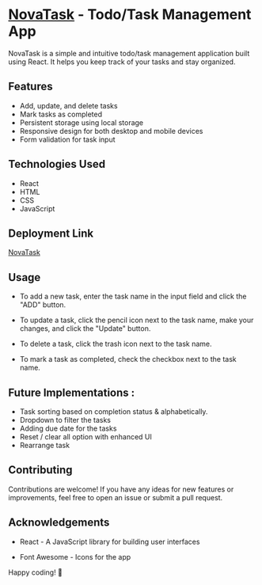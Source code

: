 
# [NovaTask](https://novatask.vercel.app/) - Todo/Task Management App

NovaTask is a simple and intuitive todo/task management application built using React. It helps you keep track of your tasks and stay organized.

## Features

- Add, update, and delete tasks
- Mark tasks as completed
- Persistent storage using local storage
- Responsive design for both desktop and mobile devices
- Form validation for task input

## Technologies Used

- React
- HTML
- CSS
- JavaScript

## Deployment Link

  [NovaTask](https://novatask.vercel.app/)

## Usage

-   To add a new task, enter the task name in the input field and click the "ADD" button.
    
-   To update a task, click the pencil icon next to the task name, make your changes, and click the "Update" button.
    
-   To delete a task, click the trash icon next to the task name.
    
-   To mark a task as completed, check the checkbox next to the task name.
    
## Future Implementations : 

-  Task sorting based on completion status & alphabetically.
- Dropdown to filter the tasks
- Adding due date for the tasks
- Reset / clear all option with enhanced UI
- Rearrange task

## Contributing

Contributions are welcome! If you have any ideas for new features or improvements, feel free to open an issue or submit a pull request.


## Acknowledgements

-   React - A JavaScript library for building user interfaces
    
-   Font Awesome - Icons for the app
    

Happy coding! 🚀
